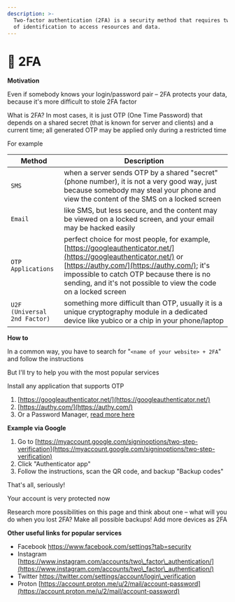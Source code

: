 ```yaml
---
description: >-
  Two-factor authentication (2FA) is a security method that requires two forms
  of identification to access resources and data.
---
```


# 🔑 2FA

**Motivation**

Even if somebody knows your login/password pair – 2FA protects your data, because it's more difficult to stole 2FA factor

What is 2FA? In most cases, it is just OTP (One Time Password) that depends on a shared secret (that is known for server and clients) and a current time; all generated OTP may be applied only during a restricted time

For example

| Method                       | Description                                                                                                                                                                                                                                                                        |
| ---------------------------- | ---------------------------------------------------------------------------------------------------------------------------------------------------------------------------------------------------------------------------------------------------------------------------------- |
| `SMS`                        | when a server sends OTP by a shared "secret" (phone number), it is not a very good way, just because somebody may steal your phone and view the content of the SMS on a locked screen                                                                                              |
| `Email`                      | like SMS, but less secure, and the content may be viewed on a locked screen, and your email may be hacked easily                                                                                                                                                                   |
| `OTP Applications`           | perfect choice for most people, for example, [https://googleauthenticator.net/](https://googleauthenticator.net/) or [https://authy.com/](https://authy.com/); it's impossible to catch OTP because there is no sending, and it's not possible to view the code on a locked screen |
| `U2F (Universal 2nd Factor)` | something more difficult than OTP, usually it is a unique cryptography module in a dedicated device like yubico or a chip in your phone/laptop                                                                                                                                     |

**How to**

In a common way, you have to search for "`<name of your website> + 2FA`" and follow the instructions

But I'll try to help you with the most popular services

Install any application that supports OTP

1. [https://googleauthenticator.net/](https://googleauthenticator.net/)
2. [https://authy.com/](https://authy.com/)
3. Or a Password Manager, [read more here](passwords.md)&#x20;

**Example via Google**

1. Go to [https://myaccount.google.com/signinoptions/two-step-verification](https://myaccount.google.com/signinoptions/two-step-verification)
2. Click "Authenticator app"
3. Follow the instructions, scan the QR code, and backup "Backup codes"

That's all, seriously!&#x20;

Your account is very protected now

Research more possibilities on this page and think about one – what will you do when you lost 2FA? Make all possible backups! Add more devices as 2FA

**Other useful links for popular services**

* Facebook [https://www.facebook.com/settings?tab=security ](https://www.facebook.com/settings?tab=security)
* Instagram [https://www.instagram.com/accounts/two\_factor\_authentication/](https://www.instagram.com/accounts/two\_factor\_authentication/)
* Twitter [https://twitter.com/settings/account/login\_verification ](https://twitter.com/settings/account/login\_verification)
* Proton [https://account.proton.me/u/2/mail/account-password](https://account.proton.me/u/2/mail/account-password)







